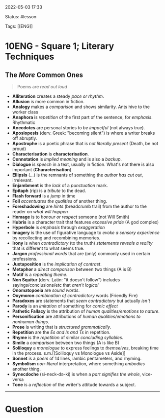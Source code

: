 2022-05-03 17:33

Status: #lesson

Tags: [[ENG]]

# 10ENG - Square 1; Literary Techniques
## The *More* Common Ones
> Poems are *read out loud*

- **Alliteration** creates a steady *pace or rhythm*.
- **Allusion** is more common in fiction.
- **Analogy** makes a *comparison* and shows similarity. Ants hive to the worker class
- **Anaphora** is *repetition* of the first part of the sentence, for *emphasis*. Rhythmatic
- **Anecdotes** are personal stories to *be impactful* (not always true). 
- **Aposiopesis** (derv. Greek: "becoming silent") is where a writer breaks off abruptly.
- **Apostrophe** is a poetic phrase that is *not literally present* (Death, be not proud)
- **Characterisation** is **characterisation**.
- **Connotation** is *implied meaning* and is also a *backup*.
- **Dialogue** is *speech* in a text, usually in fiction. What's not there is also important (**Characterisation**)
- **Ellipsis** (...) is the remnants of something the *author has cut out*, irrelevant.
- **Enjambment** is the *lack* of a *punctuation* mark.
- **Epitaph** (rip) is a *tribute* to the dead.
- **Flash forward** is a *jump* in time
- **Foil** *accentuates the qualities* of another thing.
- **Foreshadowing** are *hints* (breadcrumb trail) from the author to the reader on *what will happen*
- **Homage** is to *honour or respect* someone (not Will Smith)
- **Hubris** is a character trait that features *excessive pride* (A god complex)
- **Hyperbole** is *emphasis* through *exaggeration*
- **Imagery** is the use of figurative language to *evoke a sensory experience* by recollecting and recombining memories.
- **Irony** is when *contradictory* (to the truth) *statements reveals a reality* that is different to what seems true.
- **Jargon** *professional words* that are (only) commonly used in certain professions.
- **Juxtaposition** is the *implication of contrast*.
- **Metaphor** a *direct comparison* between two things (A is B)
- **Motif** is a *repeating theme*.
- **Non Squitur** (derv. Latin: "it doesn't follow") includes sayings/conclusions/etc that *aren't logical*
- **Onomatopoeia** are *sound words*.
- **Oxymoron** *combination of contradictory* words (Friendly Fire)
- **Paradoxes** are statements that *seem contradictory* but actually *isn't*
- **Parody** is an *imitation* of something for *comic effect*
- **Pathetic Fallacy** is the attribution of *human qualities/emotions to nature*.
- **Personification** are attributions of *human qualities/emotions to nonhuman things*.
- **Prose** is writing that is *structured grammatically*.
- **Repetition** are the *Es and Is and Ts* in repetition.
- **Rhyme** is the *repetition* of similar *concluding syllables*.
- **Simile** a *comparison* between two things (A is like B)
- **Soliloquy** a *monologue* to express feelings to *themselves*, breaking time in the process. s.m.[[Soliloquy vs Monologue vs Aside]]
- **Sonnet** is a *poem* of 14 lines, iambic pentameters, and rhyming.
- **Symbolism** *non-literal* interpretation, where something *embodies* another thing.
- **Synecdoche** (si-neck-də-ki) is when a *part signifies the whole*, vice-versa
- **Tone** is a *reflection* of the writer's attitude towards a subject.

---
# Question

